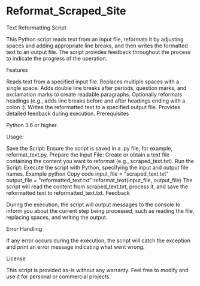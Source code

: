 # Reformat_Scraped_Site
Text Reformatting Script

This Python script reads text from an input file, reformats it by adjusting spaces and adding appropriate line breaks, and then writes the formatted text to an output file. The script provides feedback throughout the process to indicate the progress of the operation.

Features

Reads text from a specified input file.
Replaces multiple spaces with a single space.
Adds double line breaks after periods, question marks, and exclamation marks to create readable paragraphs.
Optionally reformats headings (e.g., adds line breaks before and after headings ending with a colon :).
Writes the reformatted text to a specified output file.
Provides detailed feedback during execution.
Prerequisites

Python 3.6 or higher.

Usage:

Save the Script: Ensure the script is saved in a .py file, for example, reformat_text.py.
Prepare the Input File: Create or obtain a text file containing the content you want to reformat (e.g., scraped_text.txt).
Run the Script: Execute the script with Python, specifying the input and output file names.
Example
python
Copy code
input_file = "scraped_text.txt"
output_file = "reformatted_text.txt"
reformat_text(input_file, output_file)
The script will read the content from scraped_text.txt, process it, and save the reformatted text to reformatted_text.txt.
Feedback

During the execution, the script will output messages to the console to inform you about the current step being processed, such as reading the file, replacing spaces, and writing the output.

Error Handling

If any error occurs during the execution, the script will catch the exception and print an error message indicating what went wrong.

License

This script is provided as-is without any warranty. Feel free to modify and use it for personal or commercial projects.
